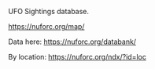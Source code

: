 UFO Sightings database.

https://nuforc.org/map/

Data here: https://nuforc.org/databank/

By location: https://nuforc.org/ndx/?id=loc